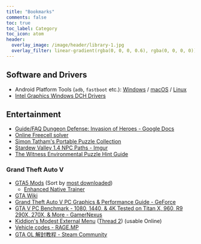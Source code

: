 ```yaml
---
title: "Bookmarks"
comments: false
toc: true
toc_label: Category
toc_icon: atom
header:
  overlay_image: /image/header/library-1.jpg
  overlay_filter: linear-gradient(rgba(0, 0, 0, 0.6), rgba(0, 0, 0, 0))
---
```


## <i class="fas fa-fw fa-save"></i> Software and Drivers

- Android Platform Tools (`adb`, `fastboot` etc.): [Windows](https://dl.google.com/android/repository/platform-tools-latest-windows.zip) / [macOS](https://dl.google.com/android/repository/platform-tools-latest-darwin.zip) / [Linux](https://dl.google.com/android/repository/platform-tools-latest-linux.zip)
- [Intel Graphics Windows DCH Drivers](https://www.intel.com/content/www/us/en/download/19344/intel-graphics-windows-dch-drivers.html)

## <i class="fas fa-fw fa-gamepad"></i> Entertainment

- [Guide/FAQ Dungeon Defense: Invasion of Heroes - Google Docs](https://docs.google.com/document/d/12FdKgqNX8wS94ORBb7ArmBY_-6KibqoR8iPB9z_ENXA/edit)
- [Online Freecell solver](https://fc-solve.shlomifish.org/js-fc-solve/text/)
- [Simon Tatham's Portable Puzzle Collection](https://www.chiark.greenend.org.uk/~sgtatham/puzzles/)
- [Stardew Valley 1.4 NPC Paths - Imgur](https://imgur.com/a/JlRXGlc)
- [The Witness Environmental Puzzle Hint Guide](https://4wxf73.axshare.com/)

### Grand Theft Auto V

- [GTA5 Mods](https://www.gta5-mods.com/) (Sort by [most downloaded](https://www.gta5-mods.com/all/tags/featured/most-downloaded))
    - [Enhanced Native Trainer](https://www.gta5-mods.com/scripts/enhanced-native-trainer-zemanez-and-others)
- [GTA Wiki](http://gta.wikia.com/wiki/Main_Page)
- [Grand Theft Auto V PC Graphics & Performance Guide - GeForce](https://www.geforce.com/whats-new/guides/grand-theft-auto-v-pc-graphics-and-performance-guide#grand-theft-auto-v-system-requirements)
- [GTA V PC Benchmark - 1080, 1440, & 4K Tested on Titan X, 960, R9 290X, 270X, & More - GamerNexus](https://www.gamersnexus.net/game-bench/1905-gta-v-pc-fps-benchmark-graphics-cards)
- [Kiddion's Modest External Menu](https://www.unknowncheats.me/forum/grand-theft-auto-v/433685-kiddions-modest-external-menu.html) ([Thread 2](https://www.unknowncheats.me/forum/grand-theft-auto-v/464657-kiddions-modest-external-menu-thread-2-a.html)) (usable Online)
- [Vehicle codes - RAGE.MP](https://wiki.rage.mp/index.php?title=Vehicles)
- [GTA OL 解封教程 - Steam Community](https://steamcommunity.com/sharedfiles/filedetails/?id=2355545564)
